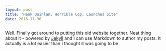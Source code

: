 ```yaml
---
layout: post
title: "Hank Quinlan, Horrible Cop, Launches Site"
date: 2016-11-30
---
```


Well. Finally got around to putting this old website together. Neat thing about it - powered by [Jekyll](http://jekyllrb.com) and I can use Markdown to author my posts. It actually is a lot easier than I thought it was going to be.
